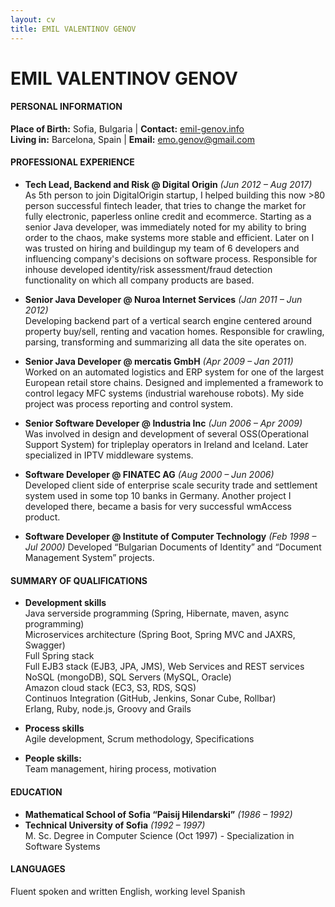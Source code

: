 ```yaml
---
layout: cv
title: EMIL VALENTINOV GENOV
---
```

# EMIL VALENTINOV GENOV

#### PERSONAL INFORMATION
**Place of Birth:** Sofia, Bulgaria | **Contact:** [emil-genov.info](http://emil-genov.info)  
**Living in:** Barcelona, Spain | **Email:** emo.genov@gmail.com

#### PROFESSIONAL EXPERIENCE
* **Tech Lead, Backend and Risk @ Digital Origin** *(Jun 2012 – Aug 2017)*  
  As 5th person to join DigitalOrigin start­up, I helped building this now >80 person successful fintech leader, that tries to change the market for fully electronic, paperless on­line credit and e­commerce. Starting as a senior Java developer, was immediately noted for my ability to bring order to the chaos, make systems more stable and efficient. Later on I was trusted on hiring and building­up my team of 6 developers and influencing company's decisions on software process. Responsible for in­house developed identity/risk assessment/fraud detection functionality on which all company products are based.

* **Senior Java Developer @ Nuroa Internet Services** *(Jan 2011 – Jun 2012)*  
  Developing backend part of a vertical search engine centered around property buy/sell, renting and vacation homes. Responsible for crawling, parsing, transforming and summarizing all data the site operates on.  

* **Senior Java Developer @ mercatis GmbH** *(Apr 2009 – Jan 2011)*  
  Worked on an automated logistics and ERP system for one of the largest European retail store chains. Designed and implemented a framework to control legacy MFC systems (industrial warehouse robots). My side project was process reporting and control system.

* **Senior Software Developer @ Industria Inc** *(Jun 2006 – Apr 2009)*  
  Was involved in design and development of several OSS(Operational Support System) for triple­play operators in Ireland and Iceland. Later specialized in IPTV middle­ware systems.

* **Software Developer @ FINATEC AG** *(Aug 2000 – Jun 2006)*  
  Developed client side of enterprise scale security trade and settlement system used in some top 10 banks in Germany. Another project I developed there, became a basis for very successful wmAccess product.

* **Software Developer @ Institute of Computer Technology** *(Feb 1998 – Jul 2000)*
  Developed “Bulgarian Documents of Identity” and “Document Management System” projects.

#### SUMMARY OF QUALIFICATIONS
* **Development skills**  
  Java server­side programming (Spring, Hibernate, maven, async programming)  
  Micro­services architecture (Spring Boot, Spring MVC and JAX­RS, Swagger)  
  Full Spring stack  
  Full EJB3 stack (EJB3, JPA, JMS), Web Services and REST services  
  NoSQL (mongoDB), SQL Servers (MySQL, Oracle)  
  Amazon cloud stack (EC3, S3, RDS, SQS)  
  Continuos Integration (GitHub, Jenkins, Sonar Cube, Rollbar)  
  Erlang, Ruby, node.js, Groovy and Grails  

* **Process skills**  
  Agile development, Scrum methodology, Specifications

* **People skills:**  
  Team management, hiring process, motivation

#### EDUCATION
* **Mathematical School of Sofia “Paisij Hilendarski”** *(1986 – 1992)*
* **Technical University of Sofia** *(1992 – 1997)*  
  M. Sc. Degree in Computer Science (Oct 1997) - Specialization in Software Systems

#### LANGUAGES
Fluent spoken and written English, working level Spanish

